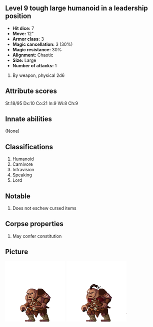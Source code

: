 ## Level 9 tough large humanoid in a leadership position
- **Hit dice:** 7
- **Move:** 12"
- **Armor class:** 3
- **Magic cancellation:** 3 (30%)
- **Magic resistance:** 30%
- **Alignment:** Chaotic
- **Size:** Large
- **Number of attacks:** 1
1. By weapon, physical 2d6
## Attribute scores
St:18/95 Dx:10 Co:21 In:9 Wi:8 Ch:9
## Innate abilities
(None)
## Classifications
1. Humanoid
2. Carnivore
3. Infravision
4. Speaking
5. Lord
## Notable
1. Does not eschew cursed items
## Corpse properties
1. May confer constitution
## Picture
![Ogre lord](https://github.com/hyvanmielenpelit/GnollHackTileSet/blob/main/Monsters/ogre_lord/ogre_lord.png) ![Ogre lady](https://github.com/hyvanmielenpelit/GnollHackTileSet/blob/main/Monsters/ogre_lord/ogre_lord_female.png)
